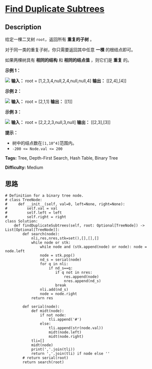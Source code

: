 # [Find Duplicate Subtrees][title]

## Description

给定一棵二叉树 `root`，返回所有 **重复的子树** 。

对于同一类的重复子树，你只需要返回其中任意 **一棵** 的根结点即可。

如果两棵树具有 **相同的结构** 和 **相同的结点值** ，则它们是 **重复** 的。



**示例 1：**

![](https://assets.leetcode.com/uploads/2020/08/16/e1.jpg)
            **输入：** root = [1,2,3,4,null,2,4,null,null,4]    **输出：** [[2,4],[4]]

**示例 2：**

![](https://assets.leetcode.com/uploads/2020/08/16/e2.jpg)
            **输入：** root = [2,1,1]    **输出：** [[1]]

**示例 3：**

**![](https://assets.leetcode.com/uploads/2020/08/16/e33.jpg)**
            **输入：** root = [2,2,2,3,null,3,null]    **输出：** [[2,3],[3]]



**提示：**

  * 树中的结点数在`[1,10^4]`范围内。
  * `-200 <= Node.val <= 200`


**Tags:** Tree, Depth-First Search, Hash Table, Binary Tree

**Difficulty:** Medium

## 思路

``` python3
# Definition for a binary tree node.
# class TreeNode:
#     def __init__(self, val=0, left=None, right=None):
#         self.val = val
#         self.left = left
#         self.right = right
class Solution:
    def findDuplicateSubtrees(self, root: Optional[TreeNode]) -> List[Optional[TreeNode]]:
        def search(node):
            nli,res,nres,stk=set(),[],[],[]
            while node or stk:
                while node and (stk.append(node) or node): node = node.left  
                node = stk.pop()
                nd_s = serial(node)
                for q in nli:
                    if nd_s==q:
                       if q not in nres:
                           res.append(node)
                           nres.append(nd_s)
                       break
                nli.add(nd_s)
                node = node.right 
            return res

        def serial(node):
            def midt(node):
                if not node: 
                    tli.append('#')
                else:
                    tli.append(str(node.val)) 
                    midt(node.left)      
                    midt(node.right)  
            tli=[]   
            midt(node)
            print(','.join(tli))
            return ','.join(tli) if node else ''
        # return serial(root)
        return search(root)               
```

[title]: https://leetcode-cn.com/problems/find-duplicate-subtrees

